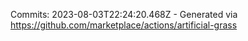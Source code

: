 Commits: 2023-08-03T22:24:20.468Z - Generated via https://github.com/marketplace/actions/artificial-grass
<br>

